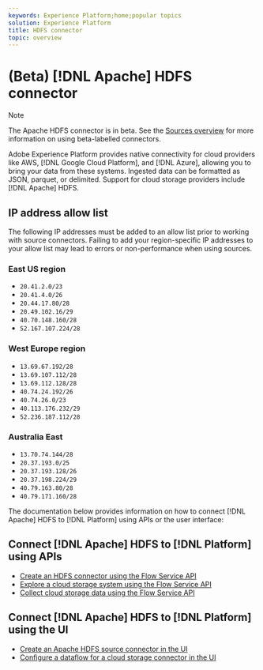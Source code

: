 ```yaml
---
keywords: Experience Platform;home;popular topics
solution: Experience Platform
title: HDFS connector
topic: overview
---
```


# (Beta) [!DNL Apache] HDFS connector

>[!NOTE]
>The Apache HDFS connector is in beta. See the [Sources overview](../../home.md#terms-and-conditions) for more information on using beta-labelled connectors.

Adobe Experience Platform provides native connectivity for cloud providers like AWS, [!DNL Google Cloud Platform], and [!DNL Azure], allowing you to bring your data from these systems. Ingested data can be formatted as JSON, parquet, or delimited. Support for cloud storage providers include [!DNL Apache] HDFS.

## IP address allow list

The following IP addresses must be added to an allow list prior to working with source connectors. Failing to add your region-specific IP addresses to your allow list may lead to errors or non-performance when using sources.

### East US region

- `20.41.2.0/23`
- `20.41.4.0/26`
- `20.44.17.80/28`
- `20.49.102.16/29`
- `40.70.148.160/28`
- `52.167.107.224/28`

### West Europe region

- `13.69.67.192/28`
- `13.69.107.112/28`
- `13.69.112.128/28`
- `40.74.24.192/26`
- `40.74.26.0/23`
- `40.113.176.232/29`
- `52.236.187.112/28`

### Australia East

- `13.70.74.144/28`
- `20.37.193.0/25`
- `20.37.193.128/26`
- `20.37.198.224/29`
- `40.79.163.80/28`
- `40.79.171.160/28`

The documentation below provides information on how to connect [!DNL Apache] HDFS to [!DNL Platform] using APIs or the user interface:

## Connect [!DNL Apache] HDFS to [!DNL Platform] using APIs

- [Create an HDFS connector using the Flow Service API](../../tutorials/api/create/cloud-storage/hdfs.md)
- [Explore a cloud storage system using the Flow Service API](../../tutorials/api/explore/cloud-storage.md)
- [Collect cloud storage data using the Flow Service API](../../tutorials/api/collect/cloud-storage.md)

## Connect [!DNL Apache] HDFS to [!DNL Platform] using the UI

- [Create an Apache HDFS source connector in the UI](../../tutorials/ui/create/cloud-storage/hdfs.md)
- [Configure a dataflow for a cloud storage connector in the UI](../../tutorials/ui/dataflow/batch/cloud-storage.md)